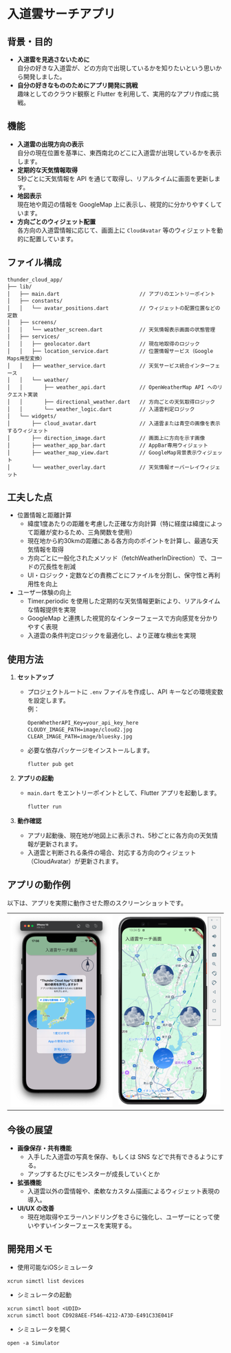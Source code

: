 # 入道雲サーチアプリ

## 背景・目的

- **入道雲を見逃さないために**  
  自分の好きな入道雲が、どの方向で出現しているかを知りたいという思いから開発しました。  
- **自分の好きなもののためにアプリ開発に挑戦**  
  趣味としてのクラウド観察と Flutter を利用して、実用的なアプリ作成に挑戦。

## 機能

- **入道雲の出現方向の表示**  
  自分の現在位置を基準に、東西南北のどこに入道雲が出現しているかを表示します。
- **定期的な天気情報取得**  
  5秒ごとに天気情報を API を通じて取得し、リアルタイムに画面を更新します。
- **地図表示**  
  現在地や周辺の情報を GoogleMap 上に表示し、視覚的に分かりやすくしています。
- **方向ごとのウィジェット配置**  
  各方向の入道雲情報に応じて、画面上に `CloudAvatar` 等のウィジェットを動的に配置しています。

## ファイル構成

```
thunder_cloud_app/
├── lib/
│   ├── main.dart                          // アプリのエントリーポイント
│   ├── constants/
│   │   └── avatar_positions.dart          // ウィジェットの配置位置などの定数
│   ├── screens/
│   │   └── weather_screen.dart            // 天気情報表示画面の状態管理
│   ├── services/
│   │   ├── geolocator.dart                // 現在地取得のロジック
│   │   ├── location_service.dart          // 位置情報サービス（Google Maps用型変換）
│   │   ├── weather_service.dart           // 天気サービス統合インターフェース
│   │   └── weather/
│   │       ├── weather_api.dart           // OpenWeatherMap API へのリクエスト実装
│   │       ├── directional_weather.dart   // 方向ごとの天気取得ロジック
│   │       └── weather_logic.dart         // 入道雲判定ロジック
│   └── widgets/
│       ├── cloud_avatar.dart              // 入道雲または青空の画像を表示するウィジェット
│       ├── direction_image.dart           // 画面上に方向を示す画像
│       ├── weather_app_bar.dart           // AppBar専用ウィジェット
│       ├── weather_map_view.dart          // GoogleMap背景表示ウィジェット
│       └── weather_overlay.dart           // 天気情報オーバーレイウィジェット
```
## 工夫した点
- 位置情報と距離計算
  * 緯度1度あたりの距離を考慮した正確な方向計算（特に経度は緯度によって距離が変わるため、三角関数を使用）
  * 現在地から約30kmの距離にある各方向のポイントを計算し、最適な天気情報を取得
  * 方向ごとに一般化されたメソッド（fetchWeatherInDirection）で、コードの冗長性を削減
  * UI・ロジック・定数などの責務ごとにファイルを分割し、保守性と再利用性を向上
- ユーザー体験の向上
  * Timer.periodic を使用した定期的な天気情報更新により、リアルタイムな情報提供を実現
  * GoogleMap と連携した視覚的なインターフェースで方向感覚を分かりやすく表現
  * 入道雲の条件判定ロジックを最適化し、より正確な検出を実現

## 使用方法

1. **セットアップ**  
   - プロジェクトルートに `.env` ファイルを作成し、API キーなどの環境変数を設定します。  
     例：
     ```
     OpenWhetherAPI_Key=your_api_key_here
     CLOUDY_IMAGE_PATH=image/cloud2.jpg
     CLEAR_IMAGE_PATH=image/bluesky.jpg
     ```
   - 必要な依存パッケージをインストールします。
     ```bash
     flutter pub get
     ```

2. **アプリの起動**  
   - `main.dart` をエントリーポイントとして、Flutter アプリを起動します。
     ```bash
     flutter run
     ```

3. **動作確認**  
   - アプリ起動後、現在地が地図上に表示され、5秒ごとに各方向の天気情報が更新されます。
   - 入道雲と判断される条件の場合、対応する方向のウィジェット（CloudAvatar）が更新されます。

## アプリの動作例

以下は、アプリを実際に動作させた際のスクリーンショットです。

<table>
  <tr>
    <td><img src="./assets/images/place_permission.png" alt="アプリのメイン画面2" width="300"/></td>
    <td><img src="./assets/images/thunder_cloud.png" alt="アプリのメイン画面1" width="300"/></td>
  </tr>
</table>


## 今後の展望

- **画像保存・共有機能**
    * 入手した入道雲の写真を保存、もしくは SNS などで共有できるようにする。
    * アップするたびにモンスターが成長していくとか
- **拡張機能**  
    * 入道雲以外の雲情報や、柔軟なカスタム描画によるウィジェット表現の導入。
- **UI/UX の改善**  
    * 現在地取得やエラーハンドリングをさらに強化し、ユーザーにとって使いやすいインターフェースを実現する。

## 開発用メモ
- 使用可能なiOSシミュレータ
```
xcrun simctl list devices
```

- シミュレータの起動
```
xcrun simctl boot <UDID>
xcrun simctl boot CD928AEE-F546-4212-A73D-E491C33E041F
```
- シミュレータを開く
```
open -a Simulator
```
